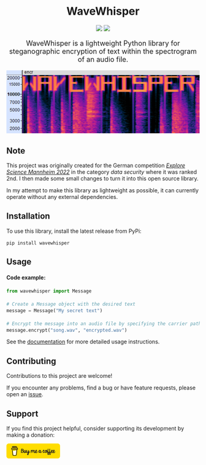 <h1 align="center">
WaveWhisper
</h1>

<p align="center">
<a href="https://pypi.org/project/WaveWhisper/"><img src="https://img.shields.io/pypi/dw/wavewhisper?label=PyPi downloads"/></a>
<a href="https://github.com/maxmmueller/WaveWhisper/blob/main/LICENSE"><img src="https://img.shields.io/badge/license-Apache%202-blue"/></a>
</p>

<p align="center" style="font-size: 18px;">WaveWhisper is a lightweight Python library for steganographic encryption of text within the spectrogram of an audio file.</p>


<p align="center">
<img src="https://raw.githubusercontent.com/maxmmueller/WaveWhisper/main/images/screenshot.png">
</p>


## Note
This project was originally created for the German competition [*Explore Science Mannheim 2022*](https://www.explore-science.info/downloads/esma2022datensicherheit.pdf) in the category *data security* where it was ranked 2nd. I then made some small changes to turn it into this open source library.

In my attempt to make this library as lightweight as possible, it can currently operate without any external dependencies.


## Installation
To use this library, install the latest release from PyPi:
```
pip install wavewhisper
```

## Usage
#### Code example:
```python
from wavewhisper import Message

# Create a Message object with the desired text
message = Message("My secret text")

# Encrypt the message into an audio file by specifying the carrier path and output path
message.encrypt("song.wav", "encrypted.wav")
```

See the [documentation](https://github.com/maxmmueller/WaveWhisper/blob/main/docs.md) for more detailed usage instructions.


## Contributing
Contributions to this project are welcome!

If you encounter any problems, find a bug or have feature requests, please open an [issue](https://github.com/maxmmueller/wavewhisper/issues/new).


## Support
If you find this project helpful, consider supporting its development by making a donation:

<a href="https://www.buymeacoffee.com/maxmmueller" target="_blank">
  <img src="https://raw.githubusercontent.com/maxmmueller/WaveWhisper/main/images/bmac.png" alt="Buy Me A Coffee" style="width: 140px;">
</a>
